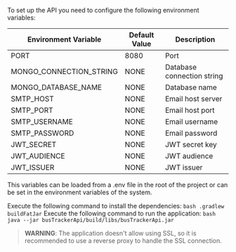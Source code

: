 To set up the API you need to configure the following environment variables:

| Environment Variable    | Default Value                          | Description                             |
|-------------------------|----------------------------------------|-----------------------------------------|
| PORT                    | 8080                                   | Port                                    |
| MONGO_CONNECTION_STRING | NONE                                   | Database connection string              |
| MONGO_DATABASE_NAME     | NONE                                   | Database name                           |
| SMTP_HOST               | NONE                                   | Email host server                       |
| SMTP_PORT               | NONE                                   | Email host port                         |
| SMTP_USERNAME           | NONE                                   | Email username                          |
| SMTP_PASSWORD           | NONE                                   | Email password                          |
| JWT_SECRET              | NONE                                   | JWT secret key                          |
| JWT_AUDIENCE            | NONE                                   | JWT audience                            |
| JWT_ISSUER              | NONE                                   | JWT issuer                              |

This variables can be loaded from a .env file in the root of the project or can be set in the environment variables of the system.

Execute the following command to install the dependencies:
```bash .gradlew buildFatJar```
Execute the following command to run the application:
```bash java --jar busTrackerApi/build/libs/busTrackerApi.jar```

> **WARNING**: The application doesn't allow using SSL, so it is recommended to use a reverse proxy to handle the SSL connection.
